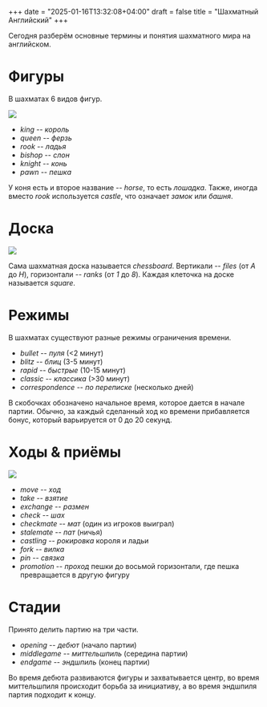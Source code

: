 +++
date = "2025-01-16T13:32:08+04:00"
draft = false
title = "Шахматный Английский"
+++

Сегодня разберём основные термины и понятия шахматного мира на английском.

# Фигуры

В шахматах 6 видов фигур.

![](/me/ChessPieces.png)

- _king_ -- _король_
- _queen_ -- _ферзь_
- _rook_ -- _ладья_
- _bishop_ -- _слон_
- _knight_ -- _конь_
- _pawn_ -- _пешка_

У коня есть и второе название -- _horse_, то есть _лошадка_. Также, иногда вместо _rook_ используется _castle_, что означает _замок_ или _башня_.

# Доска

![](/me/ChessBoard.png)

Сама шахматная доска называется _chessboard_. Вертикали -- _files_ (от _A_ до _H_), горизонтали -- _ranks_ (от _1_ до _8_). Каждая клеточка на доске называется _square_.

# Режимы

В шахматах существуют разные режимы ограничения времени.

- _bullet_ -- _пуля_ (<2 минут)
- _blitz_ -- _блиц_ (3-5 минут)
- _rapid_ -- _быстрые_ (10-15 минут)
- _classic_ -- _классика_ (>30 минут)
- _correspondence_ -- _по переписке_ (несколько дней)

В скобочках обозначено начальное время, которое дается в начале партии. Обычно, за каждый сделанный ход ко времени прибавляется бонус, который варьируется от 0 до 20 секунд.

# Ходы & приёмы

![](/me/ChessCheckmate.png)

- _move_ -- _ход_
- _take_ -- _взятие_
- _exchange_ -- _размен_
- _check_ -- _шах_
- _checkmate_ -- _мат_ (один из игроков выиграл)
- _stalemate_ -- _пат_ (ничья)
- _castling_ -- _рокировка_ короля и ладьи
- _fork_ -- _вилка_
- _pin_ -- _связка_
- _promotion_ -- _проход_ пешки до восьмой горизонтали, где пешка превращается в другую фигуру

# Стадии

Принято делить партию на три части.

- _opening_ -- _дебют_ (начало партии)
- _middlegame_ -- _миттельшпиль_ (середина партии)
- _endgame_ -- _эндшпиль_ (конец партии)

Во время дебюта развиваются фигуры и захватывается центр, во время миттельшпиля происходит борьба за инициативу, а во время эндшпиля партия подходит к концу.
